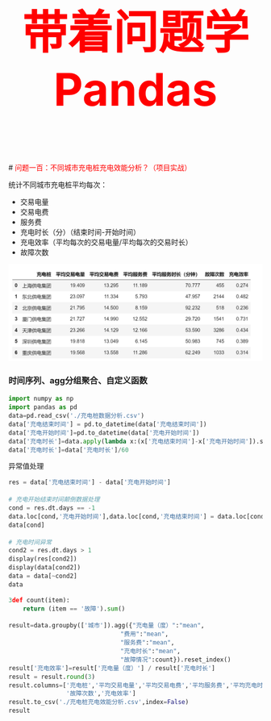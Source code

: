 

<p style="font-size: 90px;font-weight: bold;text-align: center;color: red;">带着问题学Pandas</p>
# <font color='red'>问题一百：不同城市充电桩充电效能分析？（项目实战）</font>

统计不同城市充电桩平均每次：

* 交易电量
* 交易电费
* 服务费
* 充电时长（分）（结束时间-开始时间）  
* 充电效率（平均每次的交易电量/平均每次的交易时长）
* 故障次数

![](./images/100-充电桩充电效能分析.png)

### 时间序列、agg分组聚合、自定义函数

```Python
import numpy as np
import pandas as pd
data=pd.read_csv('./充电桩数据分析.csv')
data['充电结束时间'] = pd.to_datetime(data['充电结束时间'])
data['充电开始时间']=pd.to_datetime(data['充电开始时间'])
data['充电时长']=data.apply(lambda x:(x['充电结束时间']-x['充电开始时间']).seconds,axis=1)
data['充电时长']=data['充电时长']/60
```

异常值处理

```Python
res = data['充电结束时间'] - data['充电开始时间']

# 充电开始结束时间颠倒数据处理
cond = res.dt.days == -1
data.loc[cond,'充电开始时间'],data.loc[cond,'充电结束时间'] = data.loc[cond,'充电结束时间'],data.loc[cond,'充电开始时间']
data[cond]

# 充电时间异常
cond2 = res.dt.days > 1
display(res[cond2])
display(data[cond2])
data = data[~cond2]
data
```



```Python
3def count(item):
    return (item == '故障').sum()

result=data.groupby(['城市']).agg({"充电量（度）":"mean",
                               "费用":"mean",
                               "服务费":"mean",
                               "充电时长":"mean",
                               "故障情况":count}).reset_index()
result['充电效率']=result['充电量（度）'] / result['充电时长']
result = result.round(3)
result.columns=['充电桩','平均交易电量','平均交易电费','平均服务费','平均充电时长（分钟）',
                '故障次数','充电效率']
result.to_csv('./充电桩充电效能分析.csv',index=False)
result
```
